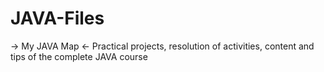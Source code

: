 # JAVA-Files
-> My JAVA Map <-
Practical projects, resolution of activities, content and tips of the complete JAVA course
